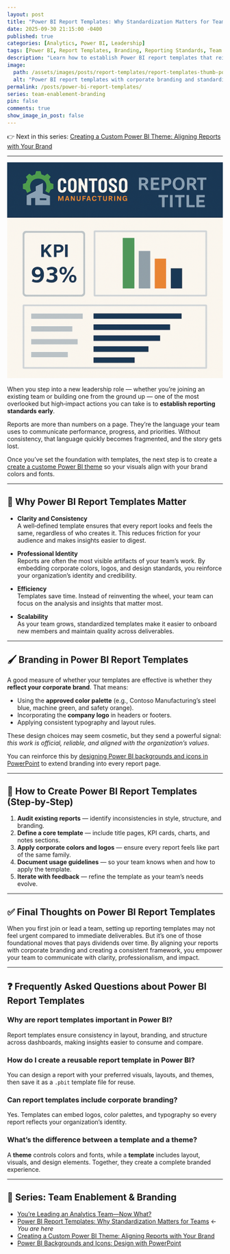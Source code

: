 ```yaml
---
layout: post
title: "Power BI Report Templates: Why Standardization Matters for Teams"
date: 2025-09-30 21:15:00 -0400
published: true
categories: [Analytics, Power BI, Leadership]
tags: [Power BI, Report Templates, Branding, Reporting Standards, Team Leadership]
description: "Learn how to establish Power BI report templates that reinforce branding, improve consistency, and scale reporting across your team."
image:
  path: /assets/images/posts/report-templates/report-templates-thumb-post.png
  alt: "Power BI report templates with corporate branding and standardized layouts"
permalink: /posts/power-bi-report-templates/
series: team-enablement-branding
pin: false
comments: true
show_image_in_post: false
---
```


👉 Next in this series: [Creating a Custom Power BI Theme: Aligning Reports with Your Brand](/posts/power-bi-custom-theme/)  

---
![Standardized report templates with corporate branding](/assets/images/posts/report-templates/report-templates-thumb.png)

When you step into a new leadership role — whether you’re joining an existing team or building one from the ground up — one of the most overlooked but high‑impact actions you can take is to **establish reporting standards early**.

Reports are more than numbers on a page. They’re the language your team uses to communicate performance, progress, and priorities. Without consistency, that language quickly becomes fragmented, and the story gets lost.

Once you’ve set the foundation with templates, the next step is to create a [create a custome Power BI theme](/posts/power-bi-custom-theme/) so your visuals align with your brand colors and fonts.

---

## 🎯 Why Power BI Report Templates Matter

- **Clarity and Consistency**  
  A well‑defined template ensures that every report looks and feels the same, regardless of who creates it. This reduces friction for your audience and makes insights easier to digest.  

- **Professional Identity**  
  Reports are often the most visible artifacts of your team’s work. By embedding corporate colors, logos, and design standards, you reinforce your organization’s identity and credibility.  

- **Efficiency**  
  Templates save time. Instead of reinventing the wheel, your team can focus on the analysis and insights that matter most.  

- **Scalability**  
  As your team grows, standardized templates make it easier to onboard new members and maintain quality across deliverables.  

---

## 🖌️ Branding in Power BI Report Templates

A good measure of whether your templates are effective is whether they **reflect your corporate brand**. That means:  

- Using the **approved color palette** (e.g., Contoso Manufacturing’s steel blue, machine green, and safety orange).  
- Incorporating the **company logo** in headers or footers.  
- Applying consistent typography and layout rules.  

These design choices may seem cosmetic, but they send a powerful signal: *this work is official, reliable, and aligned with the organization’s values*.

You can reinforce this by [designing Power BI backgrounds and icons in PowerPoint](/posts/power-bi-backgrounds-icons/) to extend branding into every report page.

---

## 🚀 How to Create Power BI Report Templates (Step‑by‑Step)

1. **Audit existing reports** — identify inconsistencies in style, structure, and branding.  
2. **Define a core template** — include title pages, KPI cards, charts, and notes sections.  
3. **Apply corporate colors and logos** — ensure every report feels like part of the same family.  
4. **Document usage guidelines** — so your team knows when and how to apply the template.  
5. **Iterate with feedback** — refine the template as your team’s needs evolve.  

---

## ✅ Final Thoughts on Power BI Report Templates

When you first join or lead a team, setting up reporting templates may not feel urgent compared to immediate deliverables. But it’s one of those foundational moves that pays dividends over time. By aligning your reports with corporate branding and creating a consistent framework, you empower your team to communicate with clarity, professionalism, and impact.

---

## ❓ Frequently Asked Questions about Power BI Report Templates

### Why are report templates important in Power BI?
Report templates ensure consistency in layout, branding, and structure across dashboards, making insights easier to consume and compare.

### How do I create a reusable report template in Power BI?
You can design a report with your preferred visuals, layouts, and themes, then save it as a `.pbit` template file for reuse.

### Can report templates include corporate branding?
Yes. Templates can embed logos, color palettes, and typography so every report reflects your organization’s identity.

### What’s the difference between a template and a theme?
A **theme** controls colors and fonts, while a **template** includes layout, visuals, and design elements. Together, they create a complete branded experience.

<!-- Structured Data: FAQ schema for SEO -->
<script type="application/ld+json">
{
  "@context": "https://schema.org",
  "@type": "FAQPage",
  "mainEntity": [
    {
      "@type": "Question",
      "name": "Why are report templates important in Power BI?",
      "acceptedAnswer": {
        "@type": "Answer",
        "text": "Report templates ensure consistency in layout, branding, and structure across dashboards, making insights easier to consume and compare."
      }
    },
    {
      "@type": "Question",
      "name": "How do I create a reusable report template in Power BI?",
      "acceptedAnswer": {
        "@type": "Answer",
        "text": "You can design a report with your preferred visuals, layouts, and themes, then save it as a .pbit template file for reuse."
      }
    },
    {
      "@type": "Question",
      "name": "Can report templates include corporate branding?",
      "acceptedAnswer": {
        "@type": "Answer",
        "text": "Yes. Templates can embed logos, color palettes, and typography so every report reflects your organization’s identity."
      }
    },
    {
      "@type": "Question",
      "name": "What’s the difference between a template and a theme?",
      "acceptedAnswer": {
        "@type": "Answer",
        "text": "A theme controls colors and fonts, while a template includes layout, visuals, and design elements. Together, they create a complete branded experience."
      }
    }
  ]
}
</script>

---

## 🔗 Series: Team Enablement & Branding

- [You’re Leading an Analytics Team—Now What?](/posts/analytics-team-lead-foundation/)
- [Power BI Report Templates: Why Standardization Matters for Teams](/posts/power-bi-report-templates/) ← *You are here*
- [Creating a Custom Power BI Theme: Aligning Reports with Your Brand](/posts/power-bi-custom-theme/)
- [Power BI Backgrounds and Icons: Design with PowerPoint](/posts/power-bi-backgrounds-icons/)